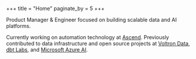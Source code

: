 +++
title = "Home"
paginate_by = 5
+++

Product Manager & Engineer focused on building scalable data and AI platforms.

Currently working on automation technology at [Ascend](https://ascend.io). Previously contributed to data infrastructure and open source projects at [Voltron Data](https://voltrondata.com), [dbt Labs](https://getdbt.com), and [Microsoft Azure AI](https://ai.azure.com/).
